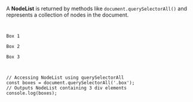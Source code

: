 A **NodeList** is returned by methods like
`document.querySelectorAll()`
and
represents a collection of nodes in the document.

<codeblock language="javascript" type="lesson">
<code>
<panel language="html">
<div class="box">Box 1</div>
<div class="box">Box 2</div>
<div class="box">Box 3</div>
</panel>
<panel language="javascript">
// Accessing NodeList using querySelectorAll
const boxes = document.querySelectorAll('.box');
// Outputs NodeList containing 3 div elements
console.log(boxes);
</panel>
</code>
</codeblock>
